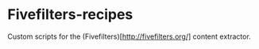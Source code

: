 # Fivefilters-recipes
Custom scripts for the (Fivefilters)[http://fivefilters.org/] content extractor.


